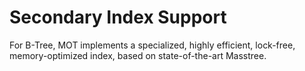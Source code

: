 # Secondary Index Support<a name="EN-US_TOPIC_0257867438"></a>

For B-Tree, MOT implements a specialized, highly efficient, lock-free, memory-optimized index, based on state-of-the-art Masstree.

